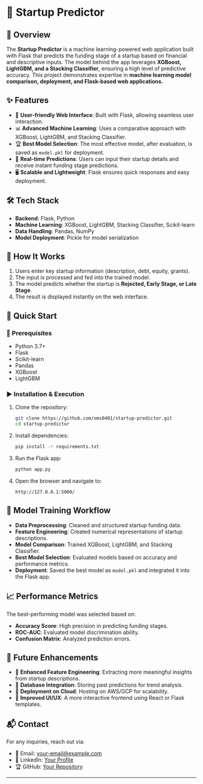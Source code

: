 # 🚀 Startup Predictor

## 📌 Overview
The **Startup Predictor** is a machine learning-powered web application built with Flask that predicts the funding stage of a startup based on financial and descriptive inputs. The model behind the app leverages **XGBoost, LightGBM, and a Stacking Classifier**, ensuring a high level of predictive accuracy. This project demonstrates expertise in **machine learning model comparison, deployment, and Flask-based web applications.**

## ✨ Features
- 🌟 **User-friendly Web Interface**: Built with Flask, allowing seamless user interaction.
- 📊 **Advanced Machine Learning**: Uses a comparative approach with XGBoost, LightGBM, and Stacking Classifier.
- 🏆 **Best Model Selection**: The most effective model, after evaluation, is saved as `model.pkl` for deployment.
- 🚀 **Real-time Predictions**: Users can input their startup details and receive instant funding stage predictions.
- 🖥 **Scalable and Lightweight**: Flask ensures quick responses and easy deployment.

## 🛠 Tech Stack
- **Backend**: Flask, Python
- **Machine Learning**: XGBoost, LightGBM, Stacking Classifier, Scikit-learn
- **Data Handling**: Pandas, NumPy
- **Model Deployment**: Pickle for model serialization

## 🎯 How It Works
1. Users enter key startup information (description, debt, equity, grants).
2. The input is processed and fed into the trained model.
3. The model predicts whether the startup is **Rejected, Early Stage, or Late Stage**.
4. The result is displayed instantly on the web interface.

## 🚀 Quick Start
### 🔧 Prerequisites
- Python 3.7+
- Flask
- Scikit-learn
- Pandas
- XGBoost
- LightGBM

### ▶️ Installation & Execution
1. Clone the repository:
   ```bash
   git clone https://github.com/oms0401/startup-predictor.git
   cd startup-predictor
   ```
2. Install dependencies:
   ```bash
   pip install -r requirements.txt
   ```
3. Run the Flask app:
   ```bash
   python app.py
   ```
4. Open the browser and navigate to:
   ```
   http://127.0.0.1:5000/
   ```

## 📌 Model Training Workflow
- **Data Preprocessing**: Cleaned and structured startup funding data.
- **Feature Engineering**: Created numerical representations of startup descriptions.
- **Model Comparison**: Trained XGBoost, LightGBM, and Stacking Classifier.
- **Best Model Selection**: Evaluated models based on accuracy and performance metrics.
- **Deployment**: Saved the best model as `model.pkl` and integrated it into the Flask app.

## 📈 Performance Metrics
The best-performing model was selected based on:
- **Accuracy Score**: High precision in predicting funding stages.
- **ROC-AUC**: Evaluated model discrimination ability.
- **Confusion Matrix**: Analyzed prediction errors.

## 🎯 Future Enhancements
- 📌 **Enhanced Feature Engineering**: Extracting more meaningful insights from startup descriptions.
- 📌 **Database Integration**: Storing past predictions for trend analysis.
- 📌 **Deployment on Cloud**: Hosting on AWS/GCP for scalability.
- 📌 **Improved UI/UX**: A more interactive frontend using React or Flask templates.

## 📬 Contact
For any inquiries, reach out via:
- 📧 Email: your-email@example.com
- 💼 LinkedIn: [Your Profile](www.linkedin.com/in/om-manoj-sharma-b87b22291)
- 🏆 GitHub: [Your Repository](https://github.com/oms0401/startup-predictor)

---


